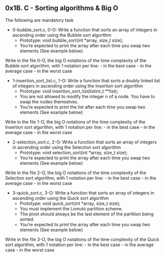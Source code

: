 ## 0x1B. C	- Sorting algorithms & Big O

The following are mandatory task

* 0-bubble_sort.c, 0-O: Write a function that sorts an array of integers in ascending order using the Bubble sort algorithm
	- Prototype: void bubble_sort(int *array, size_t size);
	- You’re expected to print the array after each time you swap two elements (See example below)

Write in the file 0-O, the big O notations of the time complexity of the Bubble sort algorithm, with 1 notation per line:
	- in the best case
	- in the average case
	- in the worst case

* 1-insertion_sort_list.c, 1-O: Write a function that sorts a doubly linked list of integers in ascending order using the Insertion sort algorithm
	- Prototype: void insertion_sort_list(listint_t **list);
	- You are not allowed to modify the integer n of a node. You have to swap the nodes themselves.
	- You’re expected to print the list after each time you swap two elements (See example below)

Write in the file 1-O, the big O notations of the time complexity of the Insertion sort algorithm, with 1 notation per line:
	- in the best case
	- in the average case
	- in the worst case

* 2-selection_sort.c, 2-O: Write a function that sorts an array of integers in ascending order using the Selection sort algorithm
	- Prototype: void selection_sort(int *array, size_t size);
	- You’re expected to print the array after each time you swap two elements (See example below)

Write in the file 2-O, the big O notations of the time complexity of the Selection sort algorithm, with 1 notation per line:
	- in the best case
	- in the average case
	- in the worst case

* 3-quick_sort.c, 3-O: Write a function that sorts an array of integers in ascending order using the Quick sort algorithm
	- Prototype: void quick_sort(int *array, size_t size);
	- You must implement the Lomuto partition scheme.
	- The pivot should always be the last element of the partition being sorted.
	- You’re expected to print the array after each time you swap two elements (See example below)

Write in the file 3-O, the big O notations of the time complexity of the Quick sort algorithm, with 1 notation per line:
	- in the best case
	- in the average case
	- in the worst case
